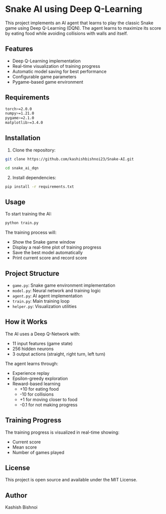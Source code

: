 # Snake AI using Deep Q-Learning

This project implements an AI agent that learns to play the classic Snake game using Deep Q-Learning (DQN). The agent learns to maximize its score by eating food while avoiding collisions with walls and itself.

## Features

- Deep Q-Learning implementation
- Real-time visualization of training progress
- Automatic model saving for best performance
- Configurable game parameters
- Pygame-based game environment

## Requirements

```bash
torch>=2.0.0
numpy>=1.21.0
pygame>=2.1.0
matplotlib>=3.4.0
```

## Installation

1. Clone the repository:
```bash
git clone https://github.com/kashishbishnoi23/Snake-AI.git

cd snake_ai_dqn
```

2. Install dependencies:
```bash
pip install -r requirements.txt
```

## Usage

To start training the AI:
```bash
python train.py
```

The training process will:
- Show the Snake game window
- Display a real-time plot of training progress
- Save the best model automatically
- Print current score and record score

## Project Structure

- `game.py`: Snake game environment implementation
- `model.py`: Neural network and training logic
- `agent.py`: AI agent implementation
- `train.py`: Main training loop
- `helper.py`: Visualization utilities

## How it Works

The AI uses a Deep Q-Network with:
- 11 input features (game state)
- 256 hidden neurons
- 3 output actions (straight, right turn, left turn)

The agent learns through:
- Experience replay
- Epsilon-greedy exploration
- Reward-based learning
  - +10 for eating food
  - -10 for collisions
  - +1 for moving closer to food
  - -0.1 for not making progress

## Training Progress

The training progress is visualized in real-time showing:
- Current score
- Mean score
- Number of games played

## License

This project is open source and available under the MIT License.

## Author

Kashish Bishnoi 